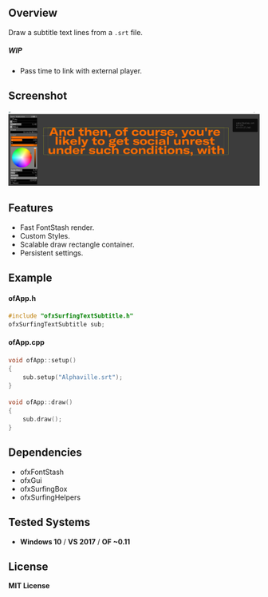 ## Overview
Draw a subtitle text lines from a `.srt` file.

##### WIP
- Pass time to link with external player.

## Screenshot
![Screenshot](example-Subtitle/Capture.PNG)

## Features
- Fast FontStash render.
- Custom Styles.
- Scalable draw rectangle container.
- Persistent settings.

## Example
#### ofApp.h
```.cpp
#include "ofxSurfingTextSubtitle.h"
ofxSurfingTextSubtitle sub;
```

#### ofApp.cpp
```.cpp
void ofApp::setup() 
{
	sub.setup("Alphaville.srt");
}

void ofApp::draw() 
{
	sub.draw();
}
```

## Dependencies
- ofxFontStash
- ofxGui
- ofxSurfingBox
- ofxSurfingHelpers

## Tested Systems
* **Windows 10** / **VS 2017** / **OF ~0.11**

## License
**MIT License**
